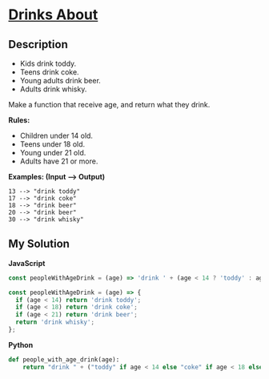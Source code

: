 # [Drinks About](https://www.codewars.com/kata/56170e844da7c6f647000063)

## Description

- Kids drink toddy.
- Teens drink coke.
- Young adults drink beer.
- Adults drink whisky.

Make a function that receive age, and return what they drink.

**Rules:**

- Children under 14 old.
- Teens under 18 old.
- Young under 21 old.
- Adults have 21 or more.

**Examples: (Input --> Output)**

```
13 --> "drink toddy"
17 --> "drink coke"
18 --> "drink beer"
20 --> "drink beer"
30 --> "drink whisky"
```

## My Solution

**JavaScript**

```js
const peopleWithAgeDrink = (age) => 'drink ' + (age < 14 ? 'toddy' : age < 18 ? 'coke' : age < 21 ? 'beer' : 'whisky');
```

```js
const peopleWithAgeDrink = (age) => {
  if (age < 14) return 'drink toddy';
  if (age < 18) return 'drink coke';
  if (age < 21) return 'drink beer';
  return 'drink whisky';
};
```

**Python**

```py
def people_with_age_drink(age):
    return "drink " + ("toddy" if age < 14 else "coke" if age < 18 else "beer" if age < 21 else "whisky")
```
